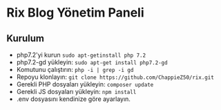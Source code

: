 # Rix Blog Yönetim Paneli

## Kurulum

- php7.2'yi kurun `sudo apt-getinstall php 7.2`
- php7.2-gd yükleyin: `sudo apt-get install php7.2-gd`
- Komutunu çalıştırın: `php -i | grep -i gd`
- Repoyu klonlayın: `git clone https://github.com/ChappieZ50/rix.git`
- Gerekli PHP dosyaları yükleyin: `composer update`
- Gerekli JS dosyaları yükleyin: `npm install`
- .env dosyasını kendinize göre ayarlayın.
